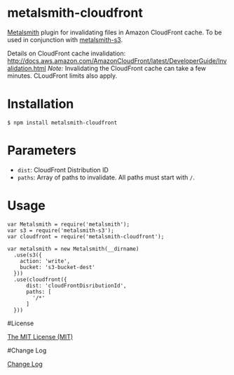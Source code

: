 # metalsmith-cloudfront
[Metalsmith](http://www.metalsmith.io/) plugin for invalidating files in Amazon CloudFront cache.
To be used in conjunction with [metalsmith-s3](https://github.com/mwishek/metalsmith-s3).

Details on CloudFront cache invalidation: http://docs.aws.amazon.com/AmazonCloudFront/latest/DeveloperGuide/Invalidation.html
*Note:* Invalidating the CloudFront cache can take a few minutes. CLoudFront limits also apply.


# Installation
```
$ npm install metalsmith-cloudfront
```

# Parameters
* `dist`: CloudFront Distribution ID
* `paths`: Array of paths to invalidate. All paths must start with `/`.

# Usage
```node
var Metalsmith = require('metalsmith');
var s3 = require('metalsmith-s3');
var cloudfront = require('metalsmith-cloudfront');

var metalsmith = new Metalsmith(__dirname)
  .use(s3({
    action: 'write',
    bucket: 's3-bucket-dest'
  }))
  .use(cloudfront({
      dist: 'cloudFrontDisributionId',
      paths: [
        '/*'
      ]
  }))
```

#License

[The MIT License (MIT)](/LICENSE)

#Change Log

[Change Log](/CHANGELOG.md)
